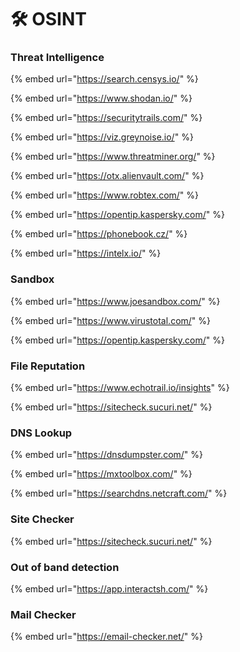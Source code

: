 # 🛠️ OSINT

### Threat Intelligence

{% embed url="https://search.censys.io/" %}

{% embed url="https://www.shodan.io/" %}

{% embed url="https://securitytrails.com/" %}

{% embed url="https://viz.greynoise.io/" %}

{% embed url="https://www.threatminer.org/" %}

{% embed url="https://otx.alienvault.com/" %}

{% embed url="https://www.robtex.com/" %}

{% embed url="https://opentip.kaspersky.com/" %}

{% embed url="https://phonebook.cz/" %}

{% embed url="https://intelx.io/" %}

### Sandbox

{% embed url="https://www.joesandbox.com/" %}

{% embed url="https://www.virustotal.com/" %}

{% embed url="https://opentip.kaspersky.com/" %}

### File Reputation

{% embed url="https://www.echotrail.io/insights" %}

{% embed url="https://sitecheck.sucuri.net/" %}

### DNS Lookup

{% embed url="https://dnsdumpster.com/" %}

{% embed url="https://mxtoolbox.com/" %}

{% embed url="https://searchdns.netcraft.com/" %}

### Site Checker

{% embed url="https://sitecheck.sucuri.net/" %}

### Out of band detection

{% embed url="https://app.interactsh.com/" %}

### Mail Checker

{% embed url="https://email-checker.net/" %}
